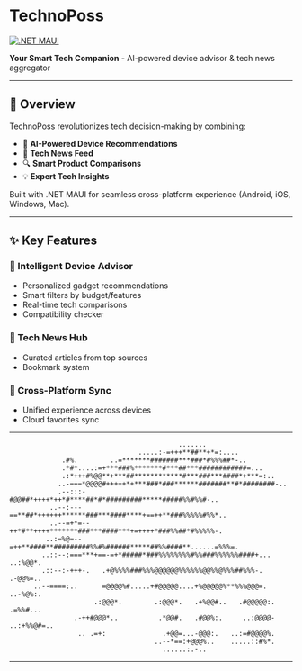 # TechnoPoss

[![.NET MAUI](https://img.shields.io/badge/.NET%20MAUI-6.0-purple.svg)](https://dotnet.microsoft.com/apps/maui)

**Your Smart Tech Companion** - AI-powered device advisor & tech news aggregator

---

## 🌟 Overview

TechnoPoss revolutionizes tech decision-making by combining:
- 🤖 **AI-Powered Device Recommendations**  
- 📰 **Tech News Feed**  
- 🔍 **Smart Product Comparisons**  
- 💡 **Expert Tech Insights**

Built with .NET MAUI for seamless cross-platform experience (Android, iOS, Windows, Mac).

---

## ✨ Key Features

### 🧠 Intelligent Device Advisor
- Personalized gadget recommendations
- Smart filters by budget/features
- Real-time tech comparisons
- Compatibility checker

### 📡 Tech News Hub
- Curated articles from top sources
- Bookmark system

### 🔄 Cross-Platform Sync
- Unified experience across devices
- Cloud favorites sync

---
                                                                                                    
                                                                                                    
                                              .......                                               
                                    .....:-=+++**##**+*=:....                                       
                 .#%.        ..=*******#######***###*#%%%##*-..                                     
                 .*#*....:=+***###%*******#***##***############=...                                 
                 .:*+++#%@@**+***##************#***###***####*+***=:..                              
                ..-===*@@@@#+++++*+***###*###******#######**#*########-..                           
                .--:::-#@@##*++++*++*#****##*#*#########*****#####%%#%%#-..                         
              ..--:---==**##*++++++******###***####****+==++**###%%%%%#%%*..                        
              ..--=+*=--++*#**++++*******###***####***+=++++*###%%##*#%%%%%-.                       
             ..:=%@=--=++**####**#########%%#%######*****##%%####**......=%%%=.                     
            ..::--:===***+==-=+*#####*###%%%%%%%%#%%###%%%%%%####+...    ..:%@@*.                   
            .::--:-+++-.   .+@%%%%###%%%@@@@@@%%%%%%@@%%@%%%##%%%-.          .-@@%=..               
          ..--====:..      =@@@@%#.....+#@@@@@....+%@@@@@%**%%%@@@=.           ..-%@%:.             
                         .:@@@*.        .:@@@*.   .+%@@#..   .#@@@@@:.             .=%%#...         
                    .-++#@@@*..          .*@@#.   .#@@%:.     ..:@@@@-               ..:+%%@#=..    
                     .. .=+:              .+@@=...-@@@:.   ..:=#@@@@%.                              
                                        ..--*==:+@@@%..    .....::#%*.                              
                                          ......:.-..                                               

---                                                                                                
                                                                                                    
                                                                                                    
                                                                                                    
                                                                                                  